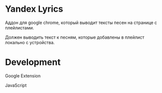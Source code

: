 # Yandex Lyrics
Аддон для google chrome, который выводит тексты песен на странице с плейлистами.

Должен выводить текст к песням, которые добавлены в плейлист локально с устройства.

# Development
Google Extension

JavaScript
